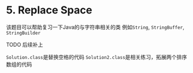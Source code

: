 # 5. Replace Space

该题目可以帮助复习一下Java的与字符串相关的类
例如`String`, `StringBuffer`, `StringBuilder`

TODO
后续补上

`Solution.class`是替换空格的代码
`Solution2.class`是相关练习，拓展两个排序数组的代码

